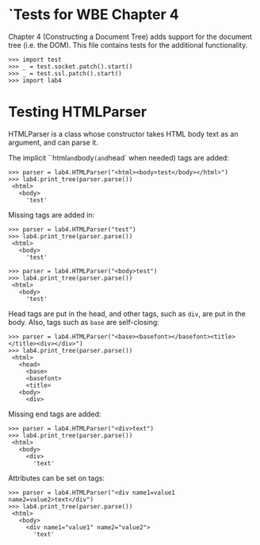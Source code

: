 `Tests for WBE Chapter 4
=======================

Chapter 4 (Constructing a Document Tree) adds support for the document tree
(i.e. the DOM).  This file contains tests for the additional functionality.

    >>> import test
    >>> _ = test.socket.patch().start()
    >>> _ = test.ssl.patch().start()
    >>> import lab4

Testing HTMLParser
==================

HTMLParser is a class whose constructor takes HTML body text as an argument, and
can parse it.

The implicit ``html` and `body` (and `head` when needed) tags are added:

	>>> parser = lab4.HTMLParser("<html><body>test</body></html>")
	>>> lab4.print_tree(parser.parse())
	 <html>
	   <body>
	     'test'

Missing tags are added in:

	>>> parser = lab4.HTMLParser("test")
	>>> lab4.print_tree(parser.parse())
	 <html>
	   <body>
	     'test'

	>>> parser = lab4.HTMLParser("<body>test")
	>>> lab4.print_tree(parser.parse())
	 <html>
	   <body>
	     'test'

Head tags are put in the head, and other tags, such as `div`, are put
in the body. Also, tags such as `base` are self-closing:

	>>> parser = lab4.HTMLParser("<base><basefont></basefont><title></title><div></div>")
	>>> lab4.print_tree(parser.parse())
	 <html>
	   <head>
	     <base>
	     <basefont>
	     <title>
 	   <body>
 	     <div>

Missing end tags are added:

	>>> parser = lab4.HTMLParser("<div>text")
	>>> lab4.print_tree(parser.parse())
	 <html>
	   <body>
	     <div>
	       'text'

Attributes can be set on tags:

	>>> parser = lab4.HTMLParser("<div name1=value1 name2=value2>text</div")
	>>> lab4.print_tree(parser.parse())
	 <html>
	   <body>
	     <div name1="value1" name2="value2">
	       'text'
